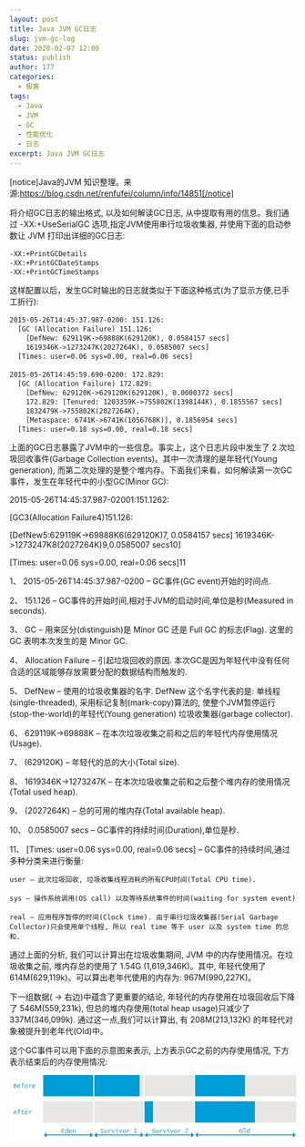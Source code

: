 ```yaml
---
layout: post
title: Java JVM GC日志
slug: jvm-gc-log
date: 2020-02-07 12:00
status: publish
author: 177
categories: 
  - 极客
tags:
  - Java
  - JVM
  - GC
  - 性能优化
  - 日志
excerpt: Java JVM GC日志
---
```


[notice]Java的JVM 知识整理。来源:https://blog.csdn.net/renfufei/column/info/14851[/notice]

将介绍GC日志的输出格式, 以及如何解读GC日志, 从中提取有用的信息。我们通过 -XX:+UseSerialGC 选项,指定JVM使用串行垃圾收集器, 并使用下面的启动参数让 JVM 打印出详细的GC日志:

```
-XX:+PrintGCDetails
-XX:+PrintGCDateStamps
-XX:+PrintGCTimeStamps
```

这样配置以后，发生GC时输出的日志就类似于下面这种格式(为了显示方便,已手工折行):

```
2015-05-26T14:45:37.987-0200: 151.126: 
  [GC (Allocation Failure) 151.126:
    [DefNew: 629119K->69888K(629120K), 0.0584157 secs]
    1619346K->1273247K(2027264K), 0.0585007 secs] 
  [Times: user=0.06 sys=0.00, real=0.06 secs]

2015-05-26T14:45:59.690-0200: 172.829: 
  [GC (Allocation Failure) 172.829: 
    [DefNew: 629120K->629120K(629120K), 0.0000372 secs]
    172.829: [Tenured: 1203359K->755802K(1398144K), 0.1855567 secs]
    1832479K->755802K(2027264K),
    [Metaspace: 6741K->6741K(1056768K)], 0.1856954 secs]
  [Times: user=0.18 sys=0.00, real=0.18 secs]
```

上面的GC日志暴露了JVM中的一些信息。事实上，这个日志片段中发生了 2 次垃圾回收事件(Garbage Collection events)。其中一次清理的是年轻代(Young generation), 而第二次处理的是整个堆内存。下面我们来看，如何解读第一次GC事件，发生在年轻代中的小型GC(Minor GC):

2015-05-26T14:45:37.987-02001:151.1262:

[GC3(Allocation Failure4)151.126:

[DefNew5:629119K->69888K6(629120K)7, 0.0584157 secs]
1619346K->1273247K8(2027264K)9,0.0585007 secs10]

[Times: user=0.06 sys=0.00, real=0.06 secs]11

1、 2015-05-26T14:45:37.987-0200 – GC事件(GC event)开始的时间点.

2、 151.126 – GC事件的开始时间,相对于JVM的启动时间,单位是秒(Measured in seconds).

3、 GC – 用来区分(distinguish)是 Minor GC 还是 Full GC 的标志(Flag). 这里的 GC 表明本次发生的是 Minor GC.

4、 Allocation Failure – 引起垃圾回收的原因. 本次GC是因为年轻代中没有任何合适的区域能够存放需要分配的数据结构而触发的.

5、 DefNew – 使用的垃圾收集器的名字. DefNew 这个名字代表的是: 单线程(single-threaded), 采用标记复制(mark-copy)算法的, 使整个JVM暂停运行(stop-the-world)的年轻代(Young generation) 垃圾收集器(garbage collector).

6、 629119K->69888K – 在本次垃圾收集之前和之后的年轻代内存使用情况(Usage).

7、 (629120K) – 年轻代的总的大小(Total size).

8、 1619346K->1273247K – 在本次垃圾收集之前和之后整个堆内存的使用情况(Total used heap).

9、 (2027264K) – 总的可用的堆内存(Total available heap).

10、 0.0585007 secs – GC事件的持续时间(Duration),单位是秒.

11、 [Times: user=0.06 sys=0.00, real=0.06 secs] – GC事件的持续时间,通过多种分类来进行衡量:

    user – 此次垃圾回收, 垃圾收集线程消耗的所有CPU时间(Total CPU time).
    
    sys – 操作系统调用(OS call) 以及等待系统事件的时间(waiting for system event)
     
    real – 应用程序暂停的时间(Clock time). 由于串行垃圾收集器(Serial Garbage Collector)只会使用单个线程, 所以 real time 等于 user 以及 system time 的总和.

通过上面的分析, 我们可以计算出在垃圾收集期间, JVM 中的内存使用情况。在垃圾收集之前, 堆内存总的使用了 1.54G (1,619,346K)。其中, 年轻代使用了 614M(629,119k)。可以算出老年代使用的内存为: 967M(990,227K)。

下一组数据( -> 右边)中蕴含了更重要的结论, 年轻代的内存使用在垃圾回收后下降了 546M(559,231k), 但总的堆内存使用(total heap usage)只减少了 337M(346,099k). 通过这一点,我们可以计算出, 有 208M(213,132K) 的年轻代对象被提升到老年代(Old)中。

这个GC事件可以用下面的示意图来表示, 上方表示GC之前的内存使用情况, 下方表示结束后的内存使用情况:

![jvm-gc-log-001.png](./assets/jvm-gc-log-001.png)


